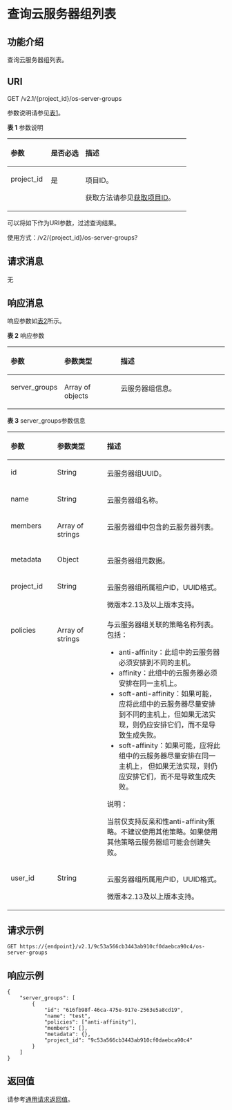 # 查询云服务器组列表<a name="ZH-CN_TOPIC_0065817721"></a>

## 功能介绍<a name="zh-cn_topic_0057973158_section14574577"></a>

查询云服务器组列表。

## URI<a name="zh-cn_topic_0057973158_section64062336"></a>

GET /v2.1/\{project\_id\}/os-server-groups

参数说明请参见[表1](#table12344152719154)。

**表 1**  参数说明

<a name="table12344152719154"></a>
<table><thead align="left"><tr id="row8345627191518"><th class="cellrowborder" valign="top" width="22.422242224222423%" id="mcps1.2.4.1.1"><p id="p86851935171514"><a name="p86851935171514"></a><a name="p86851935171514"></a>参数</p>
</th>
<th class="cellrowborder" valign="top" width="19.301930193019302%" id="mcps1.2.4.1.2"><p id="p13685193551513"><a name="p13685193551513"></a><a name="p13685193551513"></a>是否必选</p>
</th>
<th class="cellrowborder" valign="top" width="58.275827582758275%" id="mcps1.2.4.1.3"><p id="p5685163571516"><a name="p5685163571516"></a><a name="p5685163571516"></a>描述</p>
</th>
</tr>
</thead>
<tbody><tr id="row1434592713158"><td class="cellrowborder" valign="top" width="22.422242224222423%" headers="mcps1.2.4.1.1 "><p id="p26851935151517"><a name="p26851935151517"></a><a name="p26851935151517"></a>project_id</p>
</td>
<td class="cellrowborder" valign="top" width="19.301930193019302%" headers="mcps1.2.4.1.2 "><p id="p10685183518157"><a name="p10685183518157"></a><a name="p10685183518157"></a>是</p>
</td>
<td class="cellrowborder" valign="top" width="58.275827582758275%" headers="mcps1.2.4.1.3 "><p id="p166851235111514"><a name="p166851235111514"></a><a name="p166851235111514"></a>项目ID。</p>
<p id="p166861835101514"><a name="p166861835101514"></a><a name="p166861835101514"></a>获取方法请参见<a href="获取项目ID.md">获取项目ID</a>。</p>
</td>
</tr>
</tbody>
</table>

可以将如下作为URI参数，过滤查询结果。

使用方式：/v2/\{project\_id\}/os-server-groups?

## 请求消息<a name="section3227155991615"></a>

无

## 响应消息<a name="zh-cn_topic_0057973158_section10175274"></a>

响应参数如[表2](#table151218547156)所示。

**表 2**  响应参数

<a name="table151218547156"></a>
<table><thead align="left"><tr id="row18513175441514"><th class="cellrowborder" valign="top" width="22.650000000000002%" id="mcps1.2.4.1.1"><p id="p56771746163"><a name="p56771746163"></a><a name="p56771746163"></a>参数</p>
</th>
<th class="cellrowborder" valign="top" width="26.340000000000003%" id="mcps1.2.4.1.2"><p id="p13677440167"><a name="p13677440167"></a><a name="p13677440167"></a>参数类型</p>
</th>
<th class="cellrowborder" valign="top" width="51.01%" id="mcps1.2.4.1.3"><p id="p176771346162"><a name="p176771346162"></a><a name="p176771346162"></a>描述</p>
</th>
</tr>
</thead>
<tbody><tr id="row4513354141513"><td class="cellrowborder" valign="top" width="22.650000000000002%" headers="mcps1.2.4.1.1 "><p id="p9677247166"><a name="p9677247166"></a><a name="p9677247166"></a>server_groups</p>
</td>
<td class="cellrowborder" valign="top" width="26.340000000000003%" headers="mcps1.2.4.1.2 "><p id="p66773471614"><a name="p66773471614"></a><a name="p66773471614"></a>Array of objects</p>
</td>
<td class="cellrowborder" valign="top" width="51.01%" headers="mcps1.2.4.1.3 "><p id="p116779419169"><a name="p116779419169"></a><a name="p116779419169"></a><span id="text1167724191615"><a name="text1167724191615"></a><a name="text1167724191615"></a>云服务器</span>组信息。</p>
</td>
</tr>
</tbody>
</table>

**表 3**  server\_groups参数信息

<a name="zh-cn_topic_0057973158_table47937085"></a>
<table><thead align="left"><tr id="zh-cn_topic_0057973158_row65811616"><th class="cellrowborder" valign="top" width="21.39%" id="mcps1.2.4.1.1"><p id="p6654124612269"><a name="p6654124612269"></a><a name="p6654124612269"></a>参数</p>
</th>
<th class="cellrowborder" valign="top" width="22.91%" id="mcps1.2.4.1.2"><p id="p1865454611261"><a name="p1865454611261"></a><a name="p1865454611261"></a>参数类型</p>
</th>
<th class="cellrowborder" valign="top" width="55.7%" id="mcps1.2.4.1.3"><p id="p6654446102616"><a name="p6654446102616"></a><a name="p6654446102616"></a>描述</p>
</th>
</tr>
</thead>
<tbody><tr id="zh-cn_topic_0057973158_row33147825"><td class="cellrowborder" valign="top" width="21.39%" headers="mcps1.2.4.1.1 "><p id="zh-cn_topic_0057973158_p619317"><a name="zh-cn_topic_0057973158_p619317"></a><a name="zh-cn_topic_0057973158_p619317"></a>id</p>
</td>
<td class="cellrowborder" valign="top" width="22.91%" headers="mcps1.2.4.1.2 "><p id="zh-cn_topic_0057973158_p50164680"><a name="zh-cn_topic_0057973158_p50164680"></a><a name="zh-cn_topic_0057973158_p50164680"></a>String</p>
</td>
<td class="cellrowborder" valign="top" width="55.7%" headers="mcps1.2.4.1.3 "><p id="zh-cn_topic_0057973158_p28602690"><a name="zh-cn_topic_0057973158_p28602690"></a><a name="zh-cn_topic_0057973158_p28602690"></a><span id="text17659035105418"><a name="text17659035105418"></a><a name="text17659035105418"></a>云服务器</span>组UUID。</p>
</td>
</tr>
<tr id="zh-cn_topic_0057973158_row56097620"><td class="cellrowborder" valign="top" width="21.39%" headers="mcps1.2.4.1.1 "><p id="zh-cn_topic_0057973158_p47613365"><a name="zh-cn_topic_0057973158_p47613365"></a><a name="zh-cn_topic_0057973158_p47613365"></a>name</p>
</td>
<td class="cellrowborder" valign="top" width="22.91%" headers="mcps1.2.4.1.2 "><p id="zh-cn_topic_0057973158_p31477322"><a name="zh-cn_topic_0057973158_p31477322"></a><a name="zh-cn_topic_0057973158_p31477322"></a>String</p>
</td>
<td class="cellrowborder" valign="top" width="55.7%" headers="mcps1.2.4.1.3 "><p id="zh-cn_topic_0057973158_p28736562"><a name="zh-cn_topic_0057973158_p28736562"></a><a name="zh-cn_topic_0057973158_p28736562"></a><span id="text179641361541"><a name="text179641361541"></a><a name="text179641361541"></a>云服务器</span>组名称。</p>
</td>
</tr>
<tr id="zh-cn_topic_0057973158_row29632828"><td class="cellrowborder" valign="top" width="21.39%" headers="mcps1.2.4.1.1 "><p id="zh-cn_topic_0057973158_p51448853"><a name="zh-cn_topic_0057973158_p51448853"></a><a name="zh-cn_topic_0057973158_p51448853"></a>members</p>
</td>
<td class="cellrowborder" valign="top" width="22.91%" headers="mcps1.2.4.1.2 "><p id="zh-cn_topic_0057973158_p6607563"><a name="zh-cn_topic_0057973158_p6607563"></a><a name="zh-cn_topic_0057973158_p6607563"></a>Array of strings</p>
</td>
<td class="cellrowborder" valign="top" width="55.7%" headers="mcps1.2.4.1.3 "><p id="zh-cn_topic_0057973158_p67004395"><a name="zh-cn_topic_0057973158_p67004395"></a><a name="zh-cn_topic_0057973158_p67004395"></a><span id="text3988193715542"><a name="text3988193715542"></a><a name="text3988193715542"></a>云服务器</span>组中包含的<span id="text385203885412"><a name="text385203885412"></a><a name="text385203885412"></a>云服务器</span>列表。</p>
</td>
</tr>
<tr id="zh-cn_topic_0057973158_row66168651"><td class="cellrowborder" valign="top" width="21.39%" headers="mcps1.2.4.1.1 "><p id="zh-cn_topic_0057973158_p58060511"><a name="zh-cn_topic_0057973158_p58060511"></a><a name="zh-cn_topic_0057973158_p58060511"></a>metadata</p>
</td>
<td class="cellrowborder" valign="top" width="22.91%" headers="mcps1.2.4.1.2 "><p id="zh-cn_topic_0057973158_p5280980"><a name="zh-cn_topic_0057973158_p5280980"></a><a name="zh-cn_topic_0057973158_p5280980"></a>Object</p>
</td>
<td class="cellrowborder" valign="top" width="55.7%" headers="mcps1.2.4.1.3 "><p id="zh-cn_topic_0057973158_p20340992"><a name="zh-cn_topic_0057973158_p20340992"></a><a name="zh-cn_topic_0057973158_p20340992"></a><span id="text2066033910549"><a name="text2066033910549"></a><a name="text2066033910549"></a>云服务器</span>组元数据。</p>
</td>
</tr>
<tr id="zh-cn_topic_0057973158_row32671040185312"><td class="cellrowborder" valign="top" width="21.39%" headers="mcps1.2.4.1.1 "><p id="zh-cn_topic_0057973158_p64633146"><a name="zh-cn_topic_0057973158_p64633146"></a><a name="zh-cn_topic_0057973158_p64633146"></a>project_id</p>
</td>
<td class="cellrowborder" valign="top" width="22.91%" headers="mcps1.2.4.1.2 "><p id="zh-cn_topic_0057973158_p793464"><a name="zh-cn_topic_0057973158_p793464"></a><a name="zh-cn_topic_0057973158_p793464"></a>String</p>
</td>
<td class="cellrowborder" valign="top" width="55.7%" headers="mcps1.2.4.1.3 "><p id="zh-cn_topic_0057973158_p38538274"><a name="zh-cn_topic_0057973158_p38538274"></a><a name="zh-cn_topic_0057973158_p38538274"></a><span id="text164069404549"><a name="text164069404549"></a><a name="text164069404549"></a>云服务器</span>组所属租户ID，UUID格式。</p>
<p id="zh-cn_topic_0057973158_p457295075618"><a name="zh-cn_topic_0057973158_p457295075618"></a><a name="zh-cn_topic_0057973158_p457295075618"></a>微版本2.13及以上版本支持。</p>
</td>
</tr>
<tr id="zh-cn_topic_0057973158_row146121548185317"><td class="cellrowborder" valign="top" width="21.39%" headers="mcps1.2.4.1.1 "><p id="zh-cn_topic_0057973158_p11612848145317"><a name="zh-cn_topic_0057973158_p11612848145317"></a><a name="zh-cn_topic_0057973158_p11612848145317"></a>policies</p>
</td>
<td class="cellrowborder" valign="top" width="22.91%" headers="mcps1.2.4.1.2 "><p id="zh-cn_topic_0057973158_p961210488537"><a name="zh-cn_topic_0057973158_p961210488537"></a><a name="zh-cn_topic_0057973158_p961210488537"></a>Array of strings</p>
</td>
<td class="cellrowborder" valign="top" width="55.7%" headers="mcps1.2.4.1.3 "><div class="p" id="p11241458144516"><a name="p11241458144516"></a><a name="p11241458144516"></a>与<span id="text512594195414"><a name="text512594195414"></a><a name="text512594195414"></a>云服务器</span>组关联的策略名称列表。包括：<a name="zh-cn_topic_0057973153_ul1237514118527"></a><a name="zh-cn_topic_0057973153_ul1237514118527"></a><ul id="zh-cn_topic_0057973153_ul1237514118527"><li>anti-affinity：此组中的<span id="text108531141105410"><a name="text108531141105410"></a><a name="text108531141105410"></a>云服务器</span>必须安排到不同的主机。</li><li>affinity：此组中的<span id="text45441542205412"><a name="text45441542205412"></a><a name="text45441542205412"></a>云服务器</span>必须安排在同一主机上。</li><li>soft-anti-affinity：如果可能，应将此组中的<span id="text19269184312543"><a name="text19269184312543"></a><a name="text19269184312543"></a>云服务器</span>尽量安排到不同的主机上，但如果无法实现，则仍应安排它们，而不是导致生成失败。</li><li>soft-affinity：如果可能，应将此组中的<span id="text146184418540"><a name="text146184418540"></a><a name="text146184418540"></a>云服务器</span>尽量安排在同一主机上， 但如果无法实现，则仍应安排它们，而不是导致生成失败。</li></ul>
</div>
<div class="note" id="note5401171874620"><a name="note5401171874620"></a><a name="note5401171874620"></a><span class="notetitle"> 说明： </span><div class="notebody"><p id="p540151814611"><a name="p540151814611"></a><a name="p540151814611"></a>当前仅支持反亲和性anti-affinity策略。不建议使用其他策略。如果使用其他策略云服务器组可能会创建失败。</p>
</div></div>
</td>
</tr>
<tr id="zh-cn_topic_0057973158_row1110365011537"><td class="cellrowborder" valign="top" width="21.39%" headers="mcps1.2.4.1.1 "><p id="zh-cn_topic_0057973158_p110325019536"><a name="zh-cn_topic_0057973158_p110325019536"></a><a name="zh-cn_topic_0057973158_p110325019536"></a>user_id</p>
</td>
<td class="cellrowborder" valign="top" width="22.91%" headers="mcps1.2.4.1.2 "><p id="zh-cn_topic_0057973158_p1310325019539"><a name="zh-cn_topic_0057973158_p1310325019539"></a><a name="zh-cn_topic_0057973158_p1310325019539"></a>String</p>
</td>
<td class="cellrowborder" valign="top" width="55.7%" headers="mcps1.2.4.1.3 "><p id="zh-cn_topic_0057973158_p16833172165712"><a name="zh-cn_topic_0057973158_p16833172165712"></a><a name="zh-cn_topic_0057973158_p16833172165712"></a><span id="text14924044115417"><a name="text14924044115417"></a><a name="text14924044115417"></a>云服务器</span>组所属用户ID，UUID格式。</p>
<p id="zh-cn_topic_0057973158_p1783472155719"><a name="zh-cn_topic_0057973158_p1783472155719"></a><a name="zh-cn_topic_0057973158_p1783472155719"></a>微版本2.13及以上版本支持。</p>
</td>
</tr>
</tbody>
</table>

## 请求示例<a name="zh-cn_topic_0057973158_section24468610"></a>

```
GET https://{endpoint}/v2.1/9c53a566cb3443ab910cf0daebca90c4/os-server-groups
```

## 响应示例<a name="section451882185114"></a>

```
{
    "server_groups": [
        {
            "id": "616fb98f-46ca-475e-917e-2563e5a8cd19",
            "name": "test",
            "policies": ["anti-affinity"],
            "members": [],
            "metadata": {},
            "project_id": "9c53a566cb3443ab910cf0daebca90c4"
        }
    ]
}
```

## 返回值<a name="zh-cn_topic_0057973158_section1220312142315"></a>

请参考[通用请求返回值](通用请求返回值.md)。

